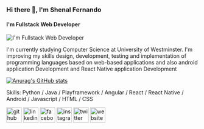 ### Hi there 👋, I'm Shenal Fernando
#### I'm Fullstack Web Developer
![I'm Fullstack Web Developer](https://arturssmirnovs.github.io/github-profile-readme-generator/images/banner.png)

I'm currently studying Computer Science at University of Westminster. I'm improving my skills design, development, testing
and implementation of programming languages based
on web-based applications and also android application Development and React Native application Development


[![Anurag's GitHub stats](https://github-readme-stats.vercel.app/api?username=coderx31)](https://github.com/anuraghazra/github-readme-stats)

Skills: Python / Java / Playframework / Angular / React / React Native / Android / Javascript / HTML / CSS



[<img src='https://cdn.jsdelivr.net/npm/simple-icons@3.0.1/icons/github.svg' alt='github' height='40'>](https://github.com/coderx31)  [<img src='https://cdn.jsdelivr.net/npm/simple-icons@3.0.1/icons/linkedin.svg' alt='linkedin' height='40'>](https://www.linkedin.com/in/www.linkedin.com/in/shenàl-fernándo-0541a4194/)  [<img src='https://cdn.jsdelivr.net/npm/simple-icons@3.0.1/icons/facebook.svg' alt='facebook' height='40'>](https://www.facebook.com/https://www.facebook.com/shenal.fernando.505)  [<img src='https://cdn.jsdelivr.net/npm/simple-icons@3.0.1/icons/instagram.svg' alt='instagram' height='40'>](https://www.instagram.com/https://www.instagram.com/_coderx_//)  [<img src='https://cdn.jsdelivr.net/npm/simple-icons@3.0.1/icons/twitter.svg' alt='twitter' height='40'>](https://twitter.com/https://twitter.com/ShenlFernndo1)  [<img src='https://cdn.jsdelivr.net/npm/simple-icons@3.0.1/icons/icloud.svg' alt='website' height='40'>](http://shenalfernando.me/)  

